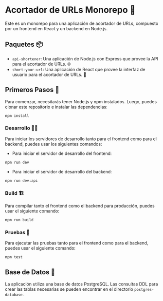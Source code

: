 # Acortador de URLs Monorepo 🚀

Este es un monorepo para una aplicación de acortador de URLs, compuesto por un frontend en React y un backend en Node.js.

## Paquetes 📦

- `api-shortener`: Una aplicación de Node.js con Express que provee la API para el acortador de URLs. 🌐
- `short-your-url`: Una aplicación de React que provee la interfaz de usuario para el acortador de URLs. 🎨

## Primeros Pasos 🏁

Para comenzar, necesitarás tener Node.js y npm instalados. Luego, puedes clonar este repositorio e instalar las dependencias:

```bash
npm install
```

### Desarrollo 👨‍💻

Para iniciar los servidores de desarrollo tanto para el frontend como para el backend, puedes usar los siguientes comandos:

- Para iniciar el servidor de desarrollo del frontend:

```bash
npm run dev
```

- Para iniciar el servidor de desarrollo del backend:

```bash
npm run dev:api
```

### Build 🏗️

Para compilar tanto el frontend como el backend para producción, puedes usar el siguiente comando:

```bash
npm run build
```

### Pruebas 🧪

Para ejecutar las pruebas tanto para el frontend como para el backend, puedes usar el siguiente comando:

```bash
npm test
```

## Base de Datos 💾

La aplicación utiliza una base de datos PostgreSQL. Las consultas DDL para crear las tablas necesarias se pueden encontrar en el directorio `postgres-database`.
